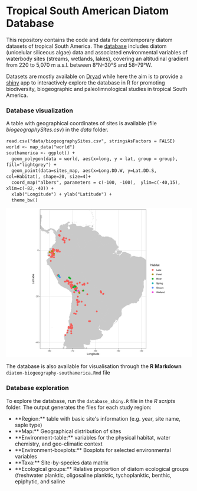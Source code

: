 # Tropical South American Diatom Database

<!-- README.md is generated from README.Rmd. Please edit that file -->

This repository contains the code and data for contemporary diatom datasets of tropical South America.
The [database](http://www.xavierbenito.com/bgsa/bgsa.html) includes diatom (unicelular siliceous algae) data and associated environmental variables of waterbody sites (streams, wetlands, lakes), covering an altitudinal gradient from 220 to 5,070 m a.s.l. between 8°N–30°S and 58–79°W.

Datasets are mostly available on [Dryad](https://datadryad.org/resource/doi:10.5061/dryad.ck7pt) while here the aim is to provide a [shiny](http://shiny.rstudio.com) app to interactively explore the database in R for promoting biodiversity, biogeographic and paleolimnological studies in tropical South America.

### Database visualization
A table with geographical coordinates of sites is available (file <i>biogeographySites.csv</i>) in the <i>data</i> folder. 

<pre><code>read.csv("data/biogeographySites.csv", stringsAsFactors = FALSE) 
world <- map_data("world")
southamerica <- ggplot() +
  geom_polygon(data = world, aes(x=long, y = lat, group = group), fill="lightgrey") +
  geom_point(data=sites_map, aes(x=Long.DD.W, y=Lat.DD.S, col=Habitat), shape=20, size=4)+
  coord_map("albers", parameters = c(-100, -100),  ylim=c(-40,15), xlim=c(-82,-40)) +
  xlab("Longitude") + ylab("Latitude") +
  theme_bw()</pre></code>
<img src="plots/sites.png" width=600></img>

The database is also available for visualisation through the **R Markdown**  `diatom-biogeography-southamerica.Rmd` file

### Database exploration
To explore the database, run the `database_shiny.R` file in the <i>R scripts</i> folder. The output generates the files for each study region:

<ul>
<li>**Region:** table with basic site's information (e.g. year, site name, saple type)</li>
<li>**Map:** Geographical distribution of sites</li>
<li>**Environment-table:** variables for the physical habitat, water chemistry, and geo-climatic context</li>
<li>**Environment-boxplots:** Boxplots for selected environmental variables</li>
<li>**Taxa:** Site-by-species data matrix</li>
<li>**Ecological groups:** Relative proportion of diatom ecological groups (freshwater planktic, oligosaline planktic, tychoplanktic, benthic, epiphytic, and saline</li>



</ul>

